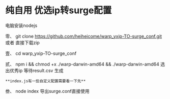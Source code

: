 # 纯自用 优选ip转surge配置
电脑安装nodejs

零、  git clone https://github.com/heiheicome/warp_yxip-TO-surge_conf.git 或者 直接下载zip

壹、 cd warp_yxip-TO-surge_conf

贰、  npm i && chmod +x ./warp-darwin-amd64 && ./warp-darwin-amd64  选出优秀ip 等待result.csv 生成


```**index.js有一些自定义配置需要看一下先**```
     
叁、  node index 导出surge.conf直接使用 
